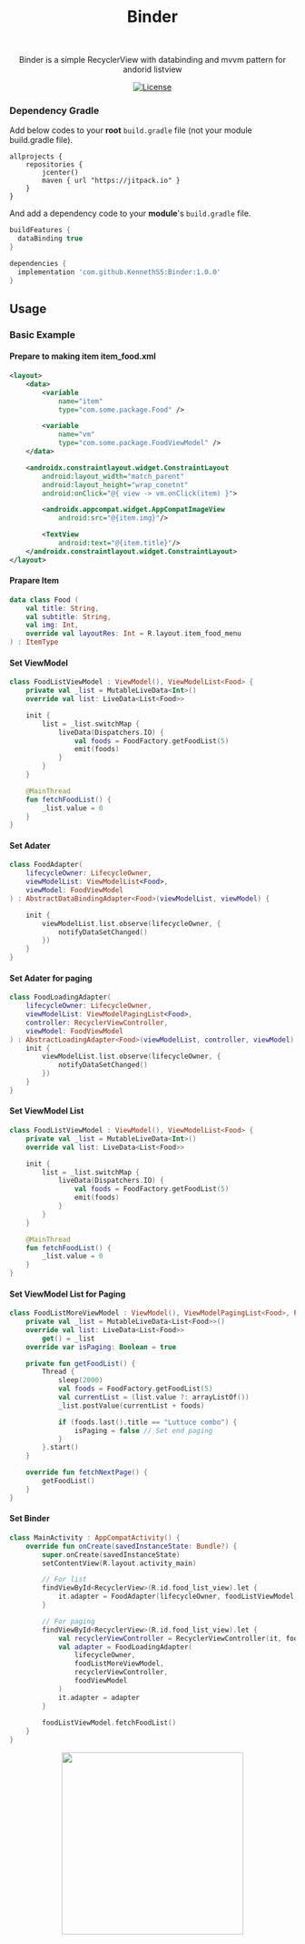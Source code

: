 <h1 align="center">Binder</h1></br>

<p align="center">
Binder is a simple RecyclerView with databinding and mvvm pattern for andorid listview
</p>

<p align="center">
  <a href="https://opensource.org/licenses/Apache-2.0"><img alt="License" src="https://img.shields.io/badge/License-Apache%202.0-blue.svg"/></a>
</p>

### Dependency Gradle 
Add below codes to your **root** `build.gradle` file (not your module build.gradle file).
```
allprojects {
    repositories {
        jcenter()
        maven { url "https://jitpack.io" }
    }
}
```

And add a dependency code to your **module**'s `build.gradle` file.
```gradle
buildFeatures {
  dataBinding true
}
```

```gradle
dependencies {
  implementation 'com.github.KennethSS:Binder:1.0.0'
}
```


## Usage
### Basic Example

#### Prepare to making item item_food.xml
```xml
<layout>
    <data>
        <variable
            name="item"
            type="com.some.package.Food" />

        <variable
            name="vm"
            type="com.some.package.FoodViewModel" />
    </data>

    <androidx.constraintlayout.widget.ConstraintLayout
        android:layout_width="match_parent"
        android:layout_height="wrap_conetnt"
        android:onClick="@{ view -> vm.onClick(item) }">

        <androidx.appcompat.widget.AppCompatImageView
            android:src="@{item.img}"/>

        <TextView
            android:text="@{item.title}"/>
    </androidx.constraintlayout.widget.ConstraintLayout>
</layout>

```

#### Prapare Item
```kotlin
data class Food (
    val title: String,
    val subtitle: String,
    val img: Int,
    override val layoutRes: Int = R.layout.item_food_menu
) : ItemType
```

#### Set ViewModel
```kotlin
class FoodListViewModel : ViewModel(), ViewModelList<Food> {
    private val _list = MutableLiveData<Int>()
    override val list: LiveData<List<Food>>

    init {
        list = _list.switchMap {
            liveData(Dispatchers.IO) {
                val foods = FoodFactory.getFoodList(5)
                emit(foods)
            }
        }
    }

    @MainThread
    fun fetchFoodList() {
        _list.value = 0
    }
}
```

#### Set Adater
```kotlin
class FoodAdapter(
    lifecycleOwner: LifecycleOwner,
    viewModelList: ViewModelList<Food>,
    viewModel: FoodViewModel
) : AbstractDataBindingAdapter<Food>(viewModelList, viewModel) {

    init {
        viewModelList.list.observe(lifecycleOwner, {
            notifyDataSetChanged()
        })
    }
}
```

#### Set Adater for paging
```kotlin
class FoodLoadingAdapter(
    lifecycleOwner: LifecycleOwner,
    viewModelList: ViewModelPagingList<Food>,
    controller: RecyclerViewController,
    viewModel: FoodViewModel
) : AbstractLoadingAdapter<Food>(viewModelList, controller, viewModel) {
    init {
        viewModelList.list.observe(lifecycleOwner, {
            notifyDataSetChanged()
        })
    }
}
```

#### Set ViewModel List
```kotlin
class FoodListViewModel : ViewModel(), ViewModelList<Food> {
    private val _list = MutableLiveData<Int>()
    override val list: LiveData<List<Food>>

    init {
        list = _list.switchMap {
            liveData(Dispatchers.IO) {
                val foods = FoodFactory.getFoodList(5)
                emit(foods)
            }
        }
    }

    @MainThread
    fun fetchFoodList() {
        _list.value = 0
    }
}
```

#### Set ViewModel List for Paging
```kotlin
class FoodListMoreViewModel : ViewModel(), ViewModelPagingList<Food>, PagingListener {
    private val _list = MutableLiveData<List<Food>>()
    override val list: LiveData<List<Food>>
        get() = _list
    override var isPaging: Boolean = true

    private fun getFoodList() {
        Thread {
            sleep(2000)
            val foods = FoodFactory.getFoodList(5)
            val currentList = (list.value ?: arrayListOf())
            _list.postValue(currentList + foods)

            if (foods.last().title == "Luttuce combo") {
                isPaging = false // Set end paging
            }
        }.start()
    }

    override fun fetchNextPage() {
        getFoodList()
    }
}
```

#### Set Binder 
```kotlin
class MainActivity : AppCompatActivity() {
    override fun onCreate(savedInstanceState: Bundle?) {
        super.onCreate(savedInstanceState)
        setContentView(R.layout.activity_main)

        // For list
        findViewById<RecyclerView>(R.id.food_list_view).let {
            it.adapter = FoodAdapter(lifecycleOwner, foodListViewModel, foodViewModel)
        }

        // For paging
        findViewById<RecyclerView>(R.id.food_list_view).let {
            val recyclerViewController = RecyclerViewController(it, foodListMoreViewModel)
            val adapter = FoodLoadingAdapter(
                lifecycleOwner,
                foodListMoreViewModel,
                recyclerViewController,
                foodViewModel
            )
            it.adapter = adapter
        }
        
        foodListViewModel.fetchFoodList()
    }
}
```

<p align="center">
  <img width="320" src="https://user-images.githubusercontent.com/39362939/95305625-32dd3400-08c1-11eb-88b3-92be623a5aca.gif">
</p>
